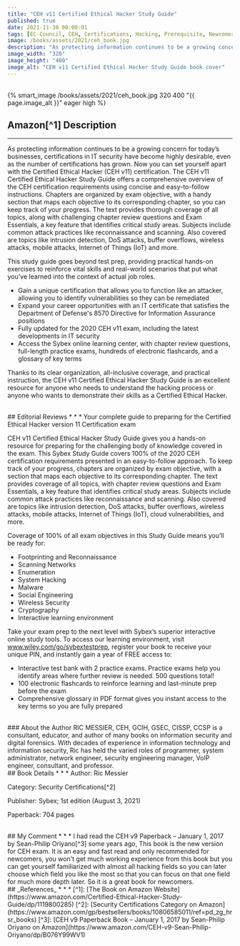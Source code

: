 ```yaml
---
title: "CEH v11 Certified Ethical Hacker Study Guide"
published: true
date: 2021-11-30 00:00:01
tags: [EC-Council, CEH, Certifications, Hacking, Prerequisite, Newcomers]
image: /books/assets/2021/ceh_book.jpg
description: "As protecting information continues to be a growing concern for today’s businesses, certifications in IT security have become highly desirable, even as the number of certifications has grown. Now you can set yourself apart with the Certified Ethical Hacker (CEH v11) certification. The CEH v11 Certified Ethical Hacker Study Guide offers a comprehensive overview of the CEH certification requirements using concise and easy-to-follow instructions."
image_width: "320"
image_height: "400"
image_alt: "CEH v11 Certified Ethical Hacker Study Guide book cover"
---
```


<br>
{% smart_image /books/assets/2021/ceh_book.jpg 320 400 "{{ page.image_alt }}" eager high %}
<br>

## Amazon[^1] Description
* * *
As protecting information continues to be a growing concern for today’s businesses, certifications in IT security have become highly desirable, even as the number of certifications has grown. Now you can set yourself apart with the Certified Ethical Hacker (CEH v11) certification. The CEH v11 Certified Ethical Hacker Study Guide offers a comprehensive overview of the CEH certification requirements using concise and easy-to-follow instructions. Chapters are organized by exam objective, with a handy section that maps each objective to its corresponding chapter, so you can keep track of your progress. The text provides thorough coverage of all topics, along with challenging chapter review questions and Exam Essentials, a key feature that identifies critical study areas. Subjects include common attack practices like reconnaissance and scanning. Also covered are topics like intrusion detection, DoS attacks, buffer overflows, wireless attacks, mobile attacks, Internet of Things (IoT) and more.

This study guide goes beyond test prep, providing practical hands-on exercises to reinforce vital skills and real-world scenarios that put what you’ve learned into the context of actual job roles.

* Gain a unique certification that allows you to function like an attacker, allowing you to identify vulnerabilities so they can be remediated
* Expand your career opportunities with an IT certificate that satisfies the Department of Defense's 8570 Directive for Information Assurance positions
* Fully updated for the 2020 CEH v11 exam, including the latest developments in IT security
* Access the Sybex online learning center, with chapter review questions, full-length practice exams, hundreds of electronic flashcards, and a glossary of key terms

Thanks to its clear organization, all-inclusive coverage, and practical instruction, the CEH v11 Certified Ethical Hacker Study Guide is an excellent resource for anyone who needs to understand the hacking process or anyone who wants to demonstrate their skills as a Certified Ethical Hacker.

<br>
## Editorial Reviews
* * *
Your complete guide to preparing for the Certified Ethical Hacker version 11 Certification exam

CEH v11 Certified Ethical Hacker Study Guide gives you a hands-on resource for preparing for the challenging body of knowledge covered in the exam. This Sybex Study Guide covers 100% of the 2020 CEH certification requirements presented in an easy-to-follow approach. To keep track of your progress, chapters are organized by exam objective, with a section that maps each objective to its corresponding chapter. The text provides coverage of all topics, with chapter review questions and Exam Essentials, a key feature that identifies critical study areas. Subjects include common attack practices like reconnaissance and scanning. Also covered are topics like intrusion detection, DoS attacks, buffer overflows, wireless attacks, mobile attacks, Internet of Things (IoT), cloud vulnerabilities, and more.

Coverage of 100% of all exam objectives in this Study Guide means you’ll be ready for:

* Footprinting and Reconnaissance
* Scanning Networks
* Enumeration
* System Hacking
* Malware
* Social Engineering
* Wireless Security
* Cryptography
* Interactive learning environment

Take your exam prep to the next level with Sybex’s superior interactive online study tools. To access our learning environment, visit www.wiley.com/go/sybextestprep, register your book to receive your unique PIN, and instantly gain a year of FREE access to:

* Interactive test bank with 2 practice exams. Practice exams help you identify areas where further review is needed. 500 questions total!
* 100 electronic flashcards to reinforce learning and last-minute prep before the exam
* Comprehensive glossary in PDF format gives you instant access to the key terms so you are fully prepared

<br>
### About the Author
RIC MESSIER, CEH, GCIH, GSEC, CISSP, CCSP is a consultant, educator, and author of many books on information security and digital forensics. With decades of experience in information technology and information security, Ric has held the varied roles of programmer, system administrator, network engineer, security engineering manager, VoIP engineer, consultant, and professor.

<br>
## Book Details
* * *
Author: Ric Messier

Category: Security Certifications[^2]

Publisher: Sybex; 1st edition (August 3, 2021)

Paperback: 704 pages

<br>
## My Comment
* * *
I had read the CEH v9 Paperback – January 1, 2017 by Sean-Philip Oriyano[^3] some years ago, This book is the new version for CEH exam. It is an easy and fast read and only recommended for newcomers, you won't get much working experience from this book but you can get yourself familiarized with almost all hacking fields so you can later choose which field you like the most so that you can focus on that one field for much more depth later. So it is a great book for newcomers.

<br>
## _References_
* * *
[^1]: [The Book on Amazon Website](https://www.amazon.com/Certified-Ethical-Hacker-Study-Guide/dp/1119800285)
[^2]: [Security Certifications Category on Amazon](https://www.amazon.com/gp/bestsellers/books/10806585011/ref=pd_zg_hrsr_books)
[^3]: [CEH v9 Paperback Book – January 1, 2017 by Sean-Philip Oriyano on Amazon](https://www.amazon.com/CEH-v9-Sean-Philip-Oriyano/dp/B076Y99WV1)
